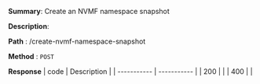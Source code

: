**Summary**: Create an NVMF namespace snapshot

**Description**:

**Path** : /create-nvmf-namespace-snapshot

**Method** : `POST`

**Response**
| code      | Description |
| ----------- | ----------- |
|  200   |       |
|  400   |       |

